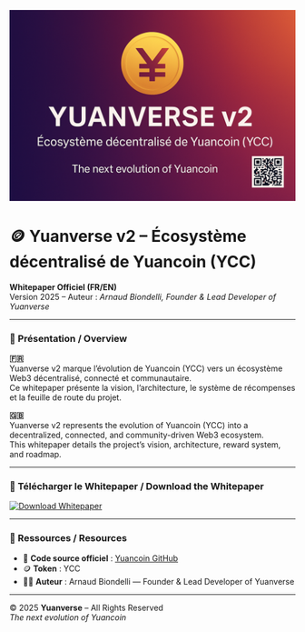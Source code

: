 ![Yuanverse v2 Banner](assets/Yuanverse_banner.png)

# 🪙 Yuanverse v2 – Écosystème décentralisé de Yuancoin (YCC)

**Whitepaper Officiel (FR/EN)**  
Version 2025 – Auteur : *Arnaud Biondelli, Founder & Lead Developer of Yuanverse*  

---

### 📘 Présentation / Overview

**🇫🇷**  
Yuanverse v2 marque l’évolution de Yuancoin (YCC) vers un écosystème Web3 décentralisé, connecté et communautaire.  
Ce whitepaper présente la vision, l’architecture, le système de récompenses et la feuille de route du projet.  

**🇬🇧**  
Yuanverse v2 represents the evolution of Yuancoin (YCC) into a decentralized, connected, and community-driven Web3 ecosystem.  
This whitepaper details the project’s vision, architecture, reward system, and roadmap.

---

### 📄 Télécharger le Whitepaper / Download the Whitepaper

[![Download Whitepaper](https://img.shields.io/badge/Download-Whitepaper-blueviolet?style=for-the-badge)](Yuanverse_Whitepaper_v2_FR-EN_2025.pdf)

---

### 🔗 Ressources / Resources

- 💾 **Code source officiel** : [Yuancoin GitHub](https://github.com/yuancoins/Yuancoin-Source)
- 🪙 **Token** : YCC  
- 🧑‍💻 **Auteur** : Arnaud Biondelli — Founder & Lead Developer of Yuanverse  

---

© 2025 **Yuanverse** – All Rights Reserved  
*The next evolution of Yuancoin*
